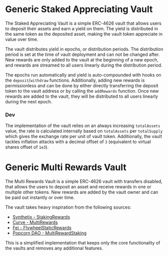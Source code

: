 # Generic Staked Appreciating Vault

The Staked Appreciating Vault is a simple ERC-4626 vault that allows users to deposit their assets and earn a yield on them. The yield is distributed in the same token as the deposited asset, making the vault token appreciate in value over time.

The vault distributes yield in epochs, or distribution periods. The distribution period is set at the time of vault deployment and can not be changed after. New rewards are only added to the vault at the beginning of a new epoch, and rewards are streamed to all users linearly during the distribution period.

The epochs run automatically and yield is auto-compounded with hooks on the `deposit`/`withdraw` functions. Additionally, adding new rewards is permissionless and can be done by either directly transferring the deposit token to the vault address or by calling the `addRewards` function. Once new rewards are added to the vault, they will be distributed to all users linearly during the next epoch.

### Dev

The implementation of the vault relies on an always increasing `totalAssets` value, the rate is calculated internally based on `totalAssets` per `totalSupply` which gives the exchange rate per unit of vault token. Additionally, the vault tackles inflation attacks with a decimal offset of `3` (equivalent to virtual shares offset of `1e3`).

# Generic Multi Rewards Vault

The Multi Rewards Vault is a simple ERC-4626 vault with transfers disabled, that allows the users to deposit an asset and receive rewards in one or multiple other tokens. New rewards are added by the vault owner and can be paid out instantly or over time.

The vault takes heavy inspiration from the following sources:

- [Synthetix - StakingRewards](https://github.com/Synthetixio/synthetix/blob/52d37c39632e9111250d4c68b5a1d973359135c3/contracts/StakingRewards.sol)
- [Curve - MultiRewards](https://github.com/curvefi/multi-rewards/blob/99995f90bd129bbe6b5a995daf6233fb79789e4e/contracts/MultiRewards.sol)
- [Fei - FlywheelStaticRewards](https://github.com/fei-protocol/flywheel-v2/blob/379c7385539034aac97bc18fc4189bf683e0805c/src/rewards/FlywheelStaticRewards.sol)
- [Popcorn DAO - MultiRewardStaking](https://github.com/Popcorn-Limited/contracts/blob/d029c413239735f58b0adcead11fdbe8f69a0e34/src/utils/MultiRewardStaking.sol)

This is a simplified implementation that keeps only the core functionality of the vaults and removes any additional features.
